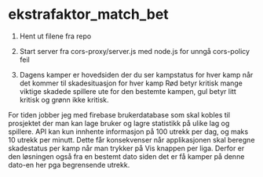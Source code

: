 # ekstrafaktor_match_bet

1. Hent ut filene fra repo

2. Start server fra cors-proxy/server.js med node.js for unngå cors-policy feil

3. Dagens kamper er hovedsiden der du ser kampstatus for hver kamp når det kommer til skadesituasjon for hver kamp
   Rød betyr kritisk mange viktige skadede spillere ute for den bestemte kampen, gul betyr litt kritisk og grønn ikke kritisk.

For tiden jobber jeg med firebase brukerdatabase som skal kobles til prosjektet der man kan lage bruker og lagre statistikk på ulike lag og spillere.
API kan kun innhente informasjon på 100 utrekk per dag, og maks 10 utrekk per minutt. Dette får konsekvenser når applikasjonen skal beregne skadestatus per kamp når man trykker på Vis knappen per liga.
Derfor er den løsningen også fra en bestemt dato siden det er få kamper på denne dato-en her pga begrensende utrekk.
